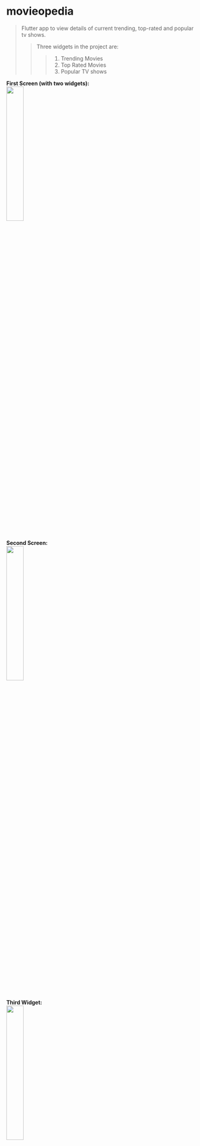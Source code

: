 # movieopedia
>Flutter app to view details of current trending, top-rated and popular tv shows.
>>Three widgets in the project are:
>>>1. Trending Movies
>>>2. Top Rated Movies
>>>3. Popular TV shows

<b>First Screen (with two widgets):</b> <br/>
<img src="FirstScreen.png" width=30% height=30%> <br/>

<b>Second Screen:</b> <br/>
<img src="SecondScreen.png" width=30% height=30%> <br/>

<b>Third Widget:</b> <br/>
<img src="ThirdWidget.png" width=30% height=30%> <br/>

